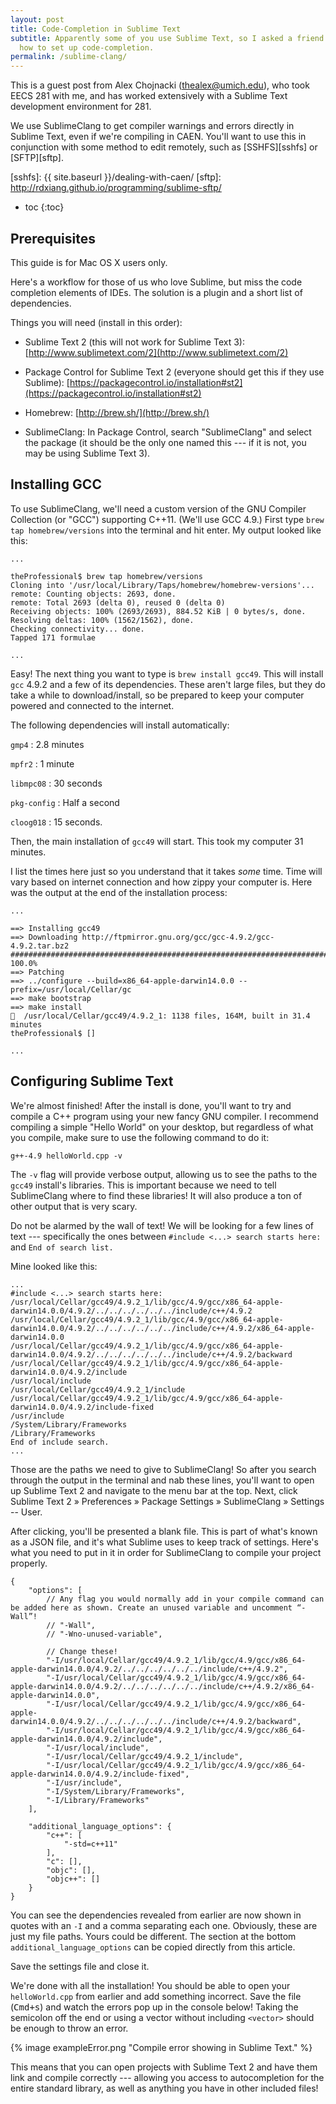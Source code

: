 ```yaml
---
layout: post
title: Code-Completion in Sublime Text
subtitle: Apparently some of you use Sublime Text, so I asked a friend
  how to set up code-completion.
permalink: /sublime-clang/
---
```


This is a guest post from Alex Chojnacki ([thealex@umich.edu][alex]), who took
EECS 281 with me, and has worked extensively with a Sublime Text development
environment for 281.

  [alex]: mailto:thealex@umich.edu

We use SublimeClang to get compiler warnings and errors directly in Sublime
Text, even if we're compiling in CAEN. You'll want to use this in conjunction
with some method to edit remotely, such as [SSHFS][sshfs] or [SFTP][sftp].

  [sshfs]: {{ site.baseurl }}/dealing-with-caen/
  [sftp]: http://rdxiang.github.io/programming/sublime-sftp/

* toc
{:toc}

## Prerequisites

This guide is for Mac OS X users only.

Here's a workflow for those of us who love Sublime, but miss the code completion
elements of IDEs. The solution is a plugin and a short list of dependencies.

Things you will need (install in this order):

  * Sublime Text 2 (this will not work for Sublime Text 3):
    [http://www.sublimetext.com/2](http://www.sublimetext.com/2)

  * Package Control for Sublime Text 2 (everyone should get this if they use
    Sublime):
[https://packagecontrol.io/installation#st2](https://packagecontrol.io/installation#st2)

  * Homebrew: [http://brew.sh/](http://brew.sh/)

  * SublimeClang: In Package Control, search "SublimeClang" and select the
    package (it should be the only one named this --- if it is not, you may be
using Sublime Text 3).

## Installing GCC

To use SublimeClang, we'll need a custom version of the GNU Compiler Collection
(or "GCC") supporting C++11. (We'll use GCC 4.9.) First type `brew tap
homebrew/versions` into the terminal and hit enter. My output looked like this:

    ...

    theProfessional$ brew tap homebrew/versions
    Cloning into '/usr/local/Library/Taps/homebrew/homebrew-versions'...
    remote: Counting objects: 2693, done.
    remote: Total 2693 (delta 0), reused 0 (delta 0)
    Receiving objects: 100% (2693/2693), 884.52 KiB | 0 bytes/s, done.
    Resolving deltas: 100% (1562/1562), done.
    Checking connectivity... done.
    Tapped 171 formulae

    ...

Easy! The next thing you want to type is `brew install gcc49`. This will install
`gcc` 4.9.2 and a few of its dependencies. These aren't large files, but they do
take a while to download/install, so be prepared to keep your computer powered
and connected to the internet.

The following dependencies will install automatically:

`gmp4`
: 2.8 minutes

`mpfr2`
: 1 minute

`libmpc08`
: 30 seconds

`pkg-config`
: Half a second

`cloog018`
: 15 seconds.

Then, the main installation of `gcc49` will start.  This took my computer 31
minutes.

I list the times here just so you understand that it takes *some* time. Time
will vary based on internet connection and how zippy your computer is. Here was
the output at the end of the installation process:

    ...

    ==> Installing gcc49
    ==> Downloading http://ftpmirror.gnu.org/gcc/gcc-4.9.2/gcc-4.9.2.tar.bz2
    ######################################################################## 100.0%
    ==> Patching
    ==> ../configure --build=x86_64-apple-darwin14.0.0 --prefix=/usr/local/Cellar/gc
    ==> make bootstrap
    ==> make install
    🍺  /usr/local/Cellar/gcc49/4.9.2_1: 1138 files, 164M, built in 31.4 minutes
    theProfessional$ []

    ...

## Configuring Sublime Text

We're almost finished! After the install is done, you'll want to try and compile
a C++ program using your new fancy GNU compiler. I recommend compiling a simple
"Hello World" on your desktop, but regardless of what you compile, make sure to
use the following command to do it:

    g++-4.9 helloWorld.cpp -v

The `-v` flag will provide verbose output, allowing us to see the paths to the
`gcc49` install's libraries. This is important because we need to tell
SublimeClang where to find these libraries! It will also produce a ton of other
output that is very scary.

Do not be alarmed by the wall of text! We will be looking for a few lines of
text --- specifically the ones between `#include <...> search starts here:` and
`End of search list.`

Mine looked like this:

    ...
    #include <...> search starts here:
    /usr/local/Cellar/gcc49/4.9.2_1/lib/gcc/4.9/gcc/x86_64-apple-darwin14.0.0/4.9.2/../../../../../../include/c++/4.9.2
    /usr/local/Cellar/gcc49/4.9.2_1/lib/gcc/4.9/gcc/x86_64-apple-darwin14.0.0/4.9.2/../../../../../../include/c++/4.9.2/x86_64-apple-darwin14.0.0
    /usr/local/Cellar/gcc49/4.9.2_1/lib/gcc/4.9/gcc/x86_64-apple-darwin14.0.0/4.9.2/../../../../../../include/c++/4.9.2/backward
    /usr/local/Cellar/gcc49/4.9.2_1/lib/gcc/4.9/gcc/x86_64-apple-darwin14.0.0/4.9.2/include
    /usr/local/include
    /usr/local/Cellar/gcc49/4.9.2_1/include
    /usr/local/Cellar/gcc49/4.9.2_1/lib/gcc/4.9/gcc/x86_64-apple-darwin14.0.0/4.9.2/include-fixed
    /usr/include
    /System/Library/Frameworks
    /Library/Frameworks
    End of include search.
    ...

Those are the paths we need to give to SublimeClang! So after you search through
the output in the terminal and nab these lines, you'll want to open up Sublime
Text 2 and navigate to the menu bar at the top. Next, click Sublime Text 2 »
Preferences » Package Settings » SublimeClang » Settings -- User.

After clicking, you'll be presented a blank file. This is part of what's known
as a JSON file, and it's what Sublime uses to keep track of settings. Here's
what you need to put in it in order for SublimeClang to compile your project
properly.

    {
        "options": [
            // Any flag you would normally add in your compile command can be added here as shown. Create an unused variable and uncomment “-Wall”!
            // "-Wall",
            // "-Wno-unused-variable",

            // Change these!
            "-I/usr/local/Cellar/gcc49/4.9.2_1/lib/gcc/4.9/gcc/x86_64-apple-darwin14.0.0/4.9.2/../../../../../../include/c++/4.9.2",
            "-I/usr/local/Cellar/gcc49/4.9.2_1/lib/gcc/4.9/gcc/x86_64-apple-darwin14.0.0/4.9.2/../../../../../../include/c++/4.9.2/x86_64-apple-darwin14.0.0",
            "-I/usr/local/Cellar/gcc49/4.9.2_1/lib/gcc/4.9/gcc/x86_64-apple-darwin14.0.0/4.9.2/../../../../../../include/c++/4.9.2/backward",
            "-I/usr/local/Cellar/gcc49/4.9.2_1/lib/gcc/4.9/gcc/x86_64-apple-darwin14.0.0/4.9.2/include",
            "-I/usr/local/include",
            "-I/usr/local/Cellar/gcc49/4.9.2_1/include",
            "-I/usr/local/Cellar/gcc49/4.9.2_1/lib/gcc/4.9/gcc/x86_64-apple-darwin14.0.0/4.9.2/include-fixed",
            "-I/usr/include",
            "-I/System/Library/Frameworks",
            "-I/Library/Frameworks"
        ],

        "additional_language_options": {
            "c++": [
                "-std=c++11"
            ],
            "c": [],
            "objc": [],
            "objc++": []
        }
    }

You can see the dependencies revealed from earlier are now shown in quotes with
an `-I` and a comma separating each one. Obviously, these are just my file
paths. Yours could be different. The section at the bottom
`additional_language_options` can be copied directly from this article.

Save the settings file and close it.

We're done with all the installation! You should be able to open your
`helloWorld.cpp` from earlier and add something incorrect. Save the file
(<kbd>Cmd+s</kbd>) and watch the errors pop up in the console below! Taking the
semicolon off the end or using a vector without including `<vector>` should be
enough to throw an error.

{% image exampleError.png "Compile error showing in Sublime Text." %}

This means that you can open projects with Sublime Text 2 and have them link and
compile correctly --- allowing you access to autocompletion for the entire
standard library, as well as anything you have in other included files!
